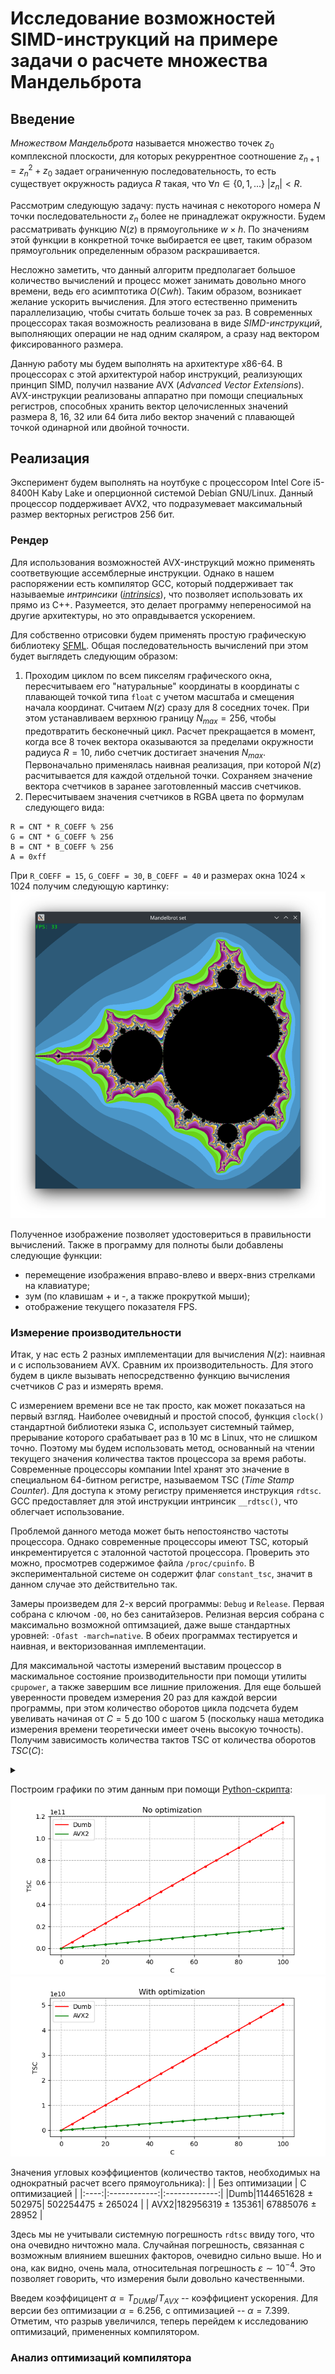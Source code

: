 # Исследование возможностей SIMD-инструкций на примере задачи о расчете множества Мандельброта

## Введение
_Множеством Мандельброта_ называется множество точек $z_0$ комплексной плоскости, для которых 
рекуррентное соотношение $z_{n+1} = z_n^2 + z_0$ задает ограниченную последовательность,
то есть существует окружность радиуса $R$ такая, что 
$\forall n \in\{0, 1, ...\} \ | z_n | < R$.

Рассмотрим следующую задачу:
пусть начиная с некоторого номера $N$ точки последовательности $z_n$ более не принадлежат
окружности. Будем рассматривать функцию $N(z)$ в прямоугольнике $w \times h$. 
По значениям этой функции в конкретной точке
выбирается ее цвет, таким образом прямоугольник определенным образом раскрашивается.

Несложно заметить, что данный алгоритм предполагает большое количество вычислений и
процесс может занимать довольно много времени, ведь его асимптотика $O(Cwh)$.
Таким образом, возникает желание ускорить вычисления. Для этого естественно применить
параллелизацию, чтобы считать больше точек за раз. В современных процессорах
такая возможность реализована в виде _SIMD-инструкций_, выполняющих
операции не над одним скаляром, а сразу над вектором фиксированного размера. 

Данную работу мы будем выполнять на архитектуре x86-64.
В процессорах с этой архитектурой набор инструкций, реализующих принцип SIMD,
получил название AVX (_Advanced Vector Extensions_). AVX-инструкции реализованы 
аппаратно при помощи специальных регистров, способных хранить вектор целочисленных
значений размера 8, 16, 32 или 64 бита либо вектор значений с плавающей точкой 
одинарной или двойной точности.

## Реализация
Эксперимент будем выполнять на ноутбуке c процессором Intel Core i5-8400H Kaby Lake
и оперционной системой Debian GNU/Linux.
Данный процессор поддерживает AVX2, что подразумевает максимальный размер векторных
регистров 256 бит.

### Рендер 
Для использования возможностей AVX-инструкций можно применять
соответвующие ассемблерные инструкции. Однако в нашем распоряжении есть компилятор
GCC, который поддерживает так называемые _интринсики_ 
([_intrinsics_](https://www.laruence.com/sse/#techs=MMX,SSE,SSE2,SSE3,SSSE3,SSE4_1,SSE4_2,AVX,AVX2,AVX_512)), 
что позволяет использовать их прямо из C++. 
Разумеется, это делает программу непереносимой на другие
архитектуры, но это оправдывается ускорением.

Для собственно отрисовки будем применять простую графическую библиотеку 
[SFML](https://www.sfml-dev.org/).
Общая последовательность вычислений при этом будет выглядеть следующим образом:
1. Проходим циклом по всем пикселям графического окна, пересчитываем его "натуральные" координаты
в координаты с плавающей точкой типа `float` с учетом масштаба и смещения начала координат.
Считаем $N(z)$ сразу для 8 соседних точек. При этом устанавливаем верхнюю границу $N_{max} = 256$,
чтобы предотвратить бесконечный цикл. Расчет прекращается в момент, когда все 8 точек вектора
оказываются за пределами окружности радиуса $R = 10$, либо счетчик достигает значения $N_{max}$.
Первоначально применялась наивная реализация, при которой $N(z)$ расчитывается для 
каждой отдельной точки.
Сохраняем значение вектора счетчиков в заранее заготовленный массив счетчиков. 
2. Пересчитываем значения счетчиков в RGBA цвета по формулам следующего вида:
```
R = CNT * R_COEFF % 256
G = CNT * G_COEFF % 256
B = CNT * B_COEFF % 256
A = 0xff
```
При `R_COEFF = 15`, `G_COEFF = 30`, `B_COEFF = 40` и размерах
окна $1024 \times 1024$ получим следующую картинку:
![image](pictures/mandelbrot_set.png)

Полученное изображение позволяет удостовериться в правильности вычислений. 
Также в программу для полноты были добавлены следующие функции:
* перемещение изображения вправо-влево и вверх-вниз стрелками на клавиатуре;
* зум (по клавишам + и -, а также прокруткой мыши);
* отображение текущего показателя FPS.

### Измерение производительности
Итак, у нас есть 2 разных имплементации для вычисления $N(z)$: наивная 
и с использованием AVX. Сравним их производительность. Для этого будем в цикле
вызывать непосредственно функцию вычисления счетчиков $C$ раз и измерять время.

С измерением времени все не так просто, как может показаться на первый взгляд. 
Наиболее очевидный и простой способ, функция `clock()` стандартной библиотеки
языка С, использует системный таймер, прерывание которого срабатывает раз в 10 мс
в Linux, что не слишком точно. Поэтому мы будем использовать метод, основанный 
на чтении текущего значения количества тактов процессора за время работы.
Современные процессоры компании Intel хранят это значение в специальном 
64-битном регистре, называемом TSC (_Time Stamp Counter_). Для доступа к
этому регистру применяется инструкция `rdtsc`. GCC предоставляет для
этой инструкции интринсик `__rdtsc()`, что облегчает использование.

Проблемой данного метода может быть непостоянство частоты процессора.
Однако современные процессоры имеют TSC, который инкрементируется с
эталонной частотой процессора. Проверить это можно, просмотрев 
содержимое файла `/proc/cpuinfo`. В экспериментальной системе он
содержит флаг `constant_tsc`, значит в данном случае это
действительно так.

Замеры произведем для 2-х версий программы: `Debug` и `Release`. Первая собрана
с ключом `-O0`, но без санитайзеров. Релизная версия собрана с максимально
возможной оптимзацией, даже выше стандартных уровней: `-Ofast -march=native`.
В обеих программах тестируется и наивная, и векторизованная имплементации.

Для максимальной частоты измерений выставим процессор в маскимальное состояние
производительности при помощи утилиты `cpupower`, а также завершим все лишние
приложения. Для еще большей уверенности проведем измерения 20 раз для каждой 
версии программы, при этом количество оборотов цикла подсчета 
будем увеливать начиная от $C = 5$ до 100 с шагом 5 (поскольку
наша методика измерения времени теоретически имеет очень высокую точность). 
Получим зависимость
количества тактов TSC от количества оборотов $TSC(C)$:
<details>
<summary></summary>
<table>
<tr><th>Без оптимизации</th> <th> С оптимизацией
<tr><td>

|  С  |     Dumb     |     AVX2    |
|:---:|:------------:|:-----------:|
|  0  |       0      |      0      |
|  5  |  5712613774  |  916070602  |
|  10 |  11436408222 |  1831856004 |
|  15 |  17167290758 |  2747407724 |
|  20 |  22921776126 |  3742002716 |
|  25 |  28748568058 |  4579368188 |
|  30 |  34310435610 |  5495609006 |
|  35 |  40007765992 |  6410541052 |
|  40 |  45725451316 |  7327369636 |
|  45 |  51406774490 |  8236685164 |
|  50 |  57162699430 |  9155219770 |
|  55 |  62878191766 | 10064748526 |
|  60 |  68639280536 | 10991297480 |
|  65 |  74338362704 | 11900512108 |
|  70 |  80000038952 | 12811008388 |
|  75 |  85733522186 | 13743307220 |
|  80 |  91601711478 | 14655044368 |
|  85 |  97342045252 | 15547264192 |
|  90 | 103087095254 | 16498824974 |
|  95 | 108696433986 | 17387673520 |
| 100 | 114557194550 | 18301728090 |
</td><td>

|  С  |     Dumb    |    AVX2    |
|:---:|:-----------:|:----------:|
|  0  |      0      |      0     |
|  5  |  2512258552 |  338501404 |
|  10 |  5015221684 |  679243658 |
|  15 |  7528074366 | 1017388932 |
|  20 | 10032533898 | 1356003796 |
|  25 | 12544410574 | 1697712214 |
|  30 | 15031091344 | 2037581816 |
|  35 | 17568039438 | 2376893526 |
|  40 | 20062107478 | 2716952464 |
|  45 | 22546840638 | 3056277046 |
|  50 | 25050173480 | 3395720006 |
|  55 | 27564767420 | 3735877632 |
|  60 | 30153712726 | 4066570896 |
|  65 | 32603878374 | 4399381034 |
|  70 | 35112134570 | 4745470310 |
|  75 | 37607666348 | 5094119992 |
|  80 | 40107194128 | 5433617082 |
|  85 | 42684503088 | 5771304134 |
|  90 | 45267950466 | 6112125716 |
|  95 | 47673361468 | 6452166612 |
| 100 | 50271590454 | 6786851910 |
</td></tr> </table>
</details>

Построим графики по этим данным при помощи [Python-скрипта](plot.py):
![image](pictures/no_optimization.png)
![image](pictures/with_optimization.png)

Значения угловых коэффициентов (количество тактов, необходимых на однократный расчет
всего прямоугольника):
| | Без оптимизации | C оптимизацией |
|:----:|:------------:|:-------------:|
|Dumb|1144651628 ± 502975| 502254475 ± 265024 |
| AVX2|182956319 ± 135361| 67885076 ± 28952 |

Здесь мы не учитывали системную погрешность `rdtsc` ввиду того, что она очевидно ничтожно
мала. Случайная погрешность, связанная с возможным влиянием вшешних факторов, очевидно
сильно выше. Но и она, как видно, очень мала, относительная погрешность 
$\varepsilon \sim 10^{-4}$. Это позволяет говорить, что измерения были довольно
качественными.

Введем коэффицицент $\alpha = T_{DUMB}/T_{AVX}$ -- коэффициент ускорения.
Для версии без оптимизации $\alpha = 6.256$, 
с оптимизацией -- $\alpha = 7.399$. Отметим, что разрыв увеличился, теперь перейдем к 
исследованию оптимизаций, примененных компилятором.

### Анализ оптимизаций компилятора

